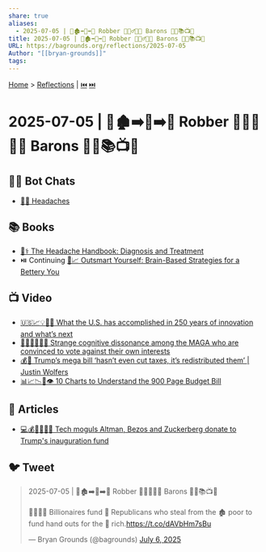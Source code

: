 ```yaml
---
share: true
aliases:
  - 2025-07-05 | 🤕🏚️➡️💸➡️🏰 Robber 🧛🏻‍♂️🤝👹 Barons 🤖💬📚📺📄
title: 2025-07-05 | 🤕🏚️➡️💸➡️🏰 Robber 🧛🏻‍♂️🤝👹 Barons 🤖💬📚📺📄
URL: https://bagrounds.org/reflections/2025-07-05
Author: "[[bryan-grounds]]"
tags: 
---
```

[Home](../index.md) > [Reflections](./index.md) | [⏮️](./2025-07-04.md) [⏭️](./2025-07-06.md)  
# 2025-07-05 | 🤕🏚️➡️💸➡️🏰 Robber 🧛🏻‍♂️🤝👹 Barons 🤖💬📚📺📄  
## 🤖💬 Bot Chats  
- [🤕😖 Headaches](../bot-chats/headaches.md)  
  
## 📚 Books  
- [🤕⚕️ The Headache Handbook: Diagnosis and Treatment](../books/the-headache-handbook-diagnosis-and-treatment.md)  
- ⏯️ Continuing [🧠📈 Outsmart Yourself: Brain-Based Strategies for a Bettery You](../books/outsmart-yourself-brain-based-strategies-for-a-bettery-you.md)  
  
## 📺 Video  
- [🇺🇸📈💡🔮🚀 What the U.S. has accomplished in 250 years of innovation and what’s next](../videos/what-the-us-has-accomplished-in-250-years-of-innovation-and-whats-next.md)  
- [😵‍💫🇺🇸🐘🚫 Strange cognitive dissonance among the MAGA who are convinced to vote against their own interests](../videos/strange-cognitive-dissonance-among-the-maga-who-are-convinced-to-vote-against-their-own-interests.md)  
- [💰🔄 Trump’s mega bill ‘hasn’t even cut taxes, it’s redistributed them’ | Justin Wolfers](../videos/trumps-mega-bill-hasnt-even-cut-taxes-its-redistributed-them-justin-wolfers.md)  
- [📊📈📉📃👁️ 10 Charts to Understand the 900 Page Budget Bill](../videos/10-charts-to-understand-the-900-page-budget-bill.md)  
  
## 📄 Articles  
- [💻💰🤝👹🇺🇸 Tech moguls Altman, Bezos and Zuckerberg donate to Trump's inauguration fund](../articles/tech-moguls-altman-bezos-and-zuckerberg-donate-to-trumps-inauguration-fund.md)  
  
## 🐦 Tweet  
<blockquote class="twitter-tweet" data-theme="dark"><p lang="en" dir="ltr">2025-07-05 | 🤕🏚️➡️💸➡️🏰 Robber 🧛🏻‍♂️🤝👹 Barons 🤖💬📚📺📄<br><br>🧛🏻‍♂️💸 Billionaires fund 🐘 Republicans who steal from the 🏚️ poor to fund hand outs for the 🏰 rich.<a href="https://t.co/dAVbHm7sBu">https://t.co/dAVbHm7sBu</a></p>&mdash; Bryan Grounds (@bagrounds) <a href="https://twitter.com/bagrounds/status/1941738294339072391?ref_src=twsrc%5Etfw">July 6, 2025</a></blockquote> <script async src="https://platform.twitter.com/widgets.js" charset="utf-8"></script>